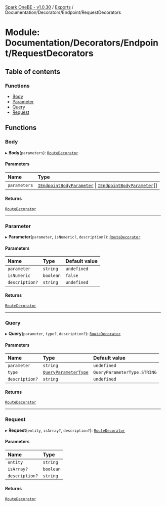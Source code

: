 [Spark OneBE - v1.0.30](../README.md) / [Exports](../modules.md) / Documentation/Decorators/Endpoint/RequestDecorators

# Module: Documentation/Decorators/Endpoint/RequestDecorators

## Table of contents

### Functions

- [Body](Documentation_Decorators_Endpoint_RequestDecorators.md#body)
- [Parameter](Documentation_Decorators_Endpoint_RequestDecorators.md#parameter)
- [Query](Documentation_Decorators_Endpoint_RequestDecorators.md#query)
- [Request](Documentation_Decorators_Endpoint_RequestDecorators.md#request)

## Functions

### Body

▸ **Body**(`parameters`): [`RouteDecorator`](Router_RouteTypes.md#routedecorator)

#### Parameters

| Name | Type |
| :------ | :------ |
| `parameters` | [`IEndpointBodyParameter`](../interfaces/Documentation_Definition_RouteMetadata.IEndpointBodyParameter.md) \| [`IEndpointBodyParameter`](../interfaces/Documentation_Definition_RouteMetadata.IEndpointBodyParameter.md)[] |

#### Returns

[`RouteDecorator`](Router_RouteTypes.md#routedecorator)

___

### Parameter

▸ **Parameter**(`parameter`, `isNumeric?`, `description?`): [`RouteDecorator`](Router_RouteTypes.md#routedecorator)

#### Parameters

| Name | Type | Default value |
| :------ | :------ | :------ |
| `parameter` | `string` | `undefined` |
| `isNumeric` | `boolean` | `false` |
| `description?` | `string` | `undefined` |

#### Returns

[`RouteDecorator`](Router_RouteTypes.md#routedecorator)

___

### Query

▸ **Query**(`parameter`, `type?`, `description?`): [`RouteDecorator`](Router_RouteTypes.md#routedecorator)

#### Parameters

| Name | Type | Default value |
| :------ | :------ | :------ |
| `parameter` | `string` | `undefined` |
| `type` | [`QueryParameterType`](../enums/Documentation_Definition_DataTypes.QueryParameterType.md) | `QueryParameterType.STRING` |
| `description?` | `string` | `undefined` |

#### Returns

[`RouteDecorator`](Router_RouteTypes.md#routedecorator)

___

### Request

▸ **Request**(`entity`, `isArray?`, `description?`): [`RouteDecorator`](Router_RouteTypes.md#routedecorator)

#### Parameters

| Name | Type |
| :------ | :------ |
| `entity` | `string` |
| `isArray?` | `boolean` |
| `description?` | `string` |

#### Returns

[`RouteDecorator`](Router_RouteTypes.md#routedecorator)
